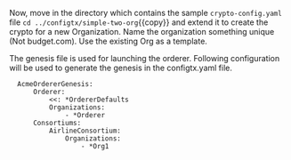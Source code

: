 Now, move in the directory which contains the sample `crypto-config.yaml` file `cd ../configtx/simple-two-org`{{copy}} and extend it to create the crypto for a new Organization.  Name the organization something unique (Not budget.com).  Use the existing Org as a template.

The genesis file is used for launching the orderer. Following configuration will be used to generate the genesis in the configtx.yaml file.

```
  AcmeOrdererGenesis:
      Orderer:
          <<: *OrdererDefaults
          Organizations:
              - *Orderer
      Consortiums:
          AirlineConsortium:
              Organizations:
                  - *Org1
```
